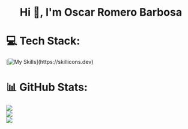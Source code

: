 <h1 align="center">Hi 👋, I'm Oscar Romero Barbosa</h1>


# 💻 Tech Stack:
[![My Skills](https://skillicons.dev/icons?i=js,html,css,bootstrap,cs,dotnet,java,py,firebase,mysql,azure,git,)](https://skillicons.dev)
# 📊 GitHub Stats:
![](https://github-readme-stats.vercel.app/api?username=oromero227&theme=dark&hide_border=false&include_all_commits=false&count_private=false)<br/>
![](https://github-readme-streak-stats.herokuapp.com/?user=oromero227&theme=dark&hide_border=false)<br/>
![](https://github-readme-stats.vercel.app/api/top-langs/?username=oromero227&theme=dark&hide_border=false&include_all_commits=false&count_private=false&layout=compact)

<!-- Proudly created with GPRM ( https://gprm.itsvg.in ) -->
